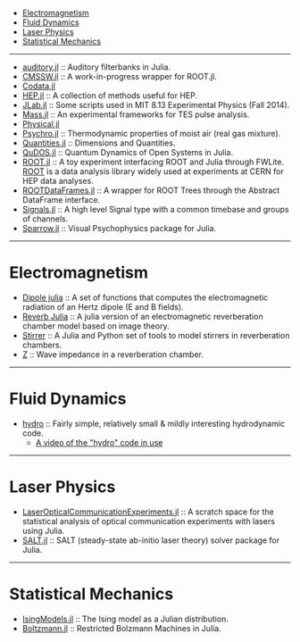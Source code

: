 * [Electromagnetism](#electromagnetism)
* [Fluid Dynamics](#fluid-dynamics)
* [Laser Physics](#laser-physics)
* [Statistical Mechanics](#statistical-mechanics)

----

* [auditory.jl](https://github.com/jfsantos/auditory.jl) :: Auditory filterbanks in Julia.
* [CMSSW.jl](https://github.com/jpata/CMSSW.jl) :: A work-in-progress wrapper for ROOT.jl.
* [Codata.jl](https://github.com/kofron/Codata.jl)
* [HEP.jl](https://github.com/jpata/HEP.jl) :: A collection of methods useful for HEP.
* [JLab.jl](https://github.com/amyascwk/JLab.jl) :: Some scripts used in MIT 8.13 Experimental Physics (Fall 2014).
* [Mass.jl](https://github.com/ggggggggg/Mass.jl) :: An experimental frameworks for TES pulse analysis. 
* [Physical.jl](https://github.com/ggggggggg/Physical.jl)
* [Psychro.jl](https://github.com/pjabardo/Psychro.jl) :: Thermodynamic properties of moist air (real gas mixture).
* [Quantities.jl](https://github.com/ElOceanografo/Quantities.jl) :: Dimensions and Quantities.
* [QuDOS.jl](https://github.com/acroy/QuDOS.jl) :: Quantum Dynamics of Open Systems in Julia.
* [ROOT.jl](https://github.com/jpata/ROOT.jl) :: A toy experiment interfacing ROOT and Julia through FWLite. [ROOT](http://root.cern.ch) is a data analysis library widely used at experiments at CERN for HEP data analyses.
* [ROOTDataFrames.jl](https://github.com/jpata/ROOTDataFrames.jl) :: A wrapper for ROOT Trees through the Abstract DataFrame interface.
* [Signals.jl](https://github.com/mbauman/Signals.jl) :: A high level Signal type with a common timebase and groups of channels.
* [Sparrow.jl](https://github.com/rennis250/Sparrow.jl) :: Visual Psychophysics package for Julia.

----

# Electromagnetism
* [Dipole julia](https://github.com/manuamador/Dipole_julia) :: A set of functions that computes the electromagnetic radiation of an Hertz dipole (E and B fields).
* [Reverb Julia](https://github.com/manuamador/Reverb_Julia) :: A julia version of an electromagnetic reverberation chamber model based on image theory.
* [Stirrer](https://github.com/manuamador/Stirrer) :: A Julia and Python set of tools to model stirrers in reverberation chambers.
* [Z](https://github.com/manuamador/Z) :: Wave impedance in a reverberation chamber.

----

# Fluid Dynamics 
* [hydro](http://github.com/natj/hydro) :: Fairly simple, relatively small & mildly interesting hydrodynamic code.
   * [A video of the "hydro" code in use](https://vimeo.com/95607699)

----

# Laser Physics
* [LaserOpticalCommunicationExperiments.jl](https://github.com/scidom/LaserOpticalCommunicationExperiments.jl) :: A scratch space for the statistical analysis of optical communication experiments with lasers using Julia.
* [SALT.jl](https://github.com/xdavidliu/SALT.jl) :: SALT (steady-state ab-initio laser theory) solver package for Julia.

----

# Statistical Mechanics
* [IsingModels.jl](https://github.com/johnmyleswhite/IsingModels.jl) :: The Ising model as a Julian distribution.
* [Boltzmann.jl](https://github.com/faithlessfriend/Boltzmann.jl) :: Restricted Bolzmann Machines in Julia.


